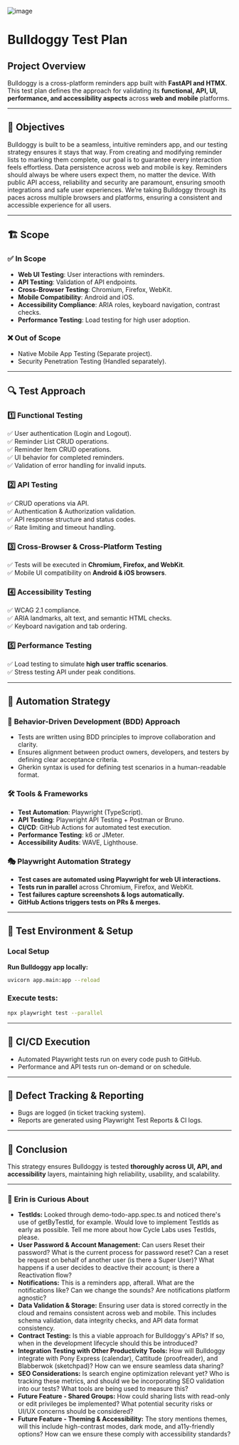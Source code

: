 ![image](https://github.com/user-attachments/assets/a202cd0e-8735-443c-9b6c-f522028d5c1c) 
# **Bulldoggy Test Plan**
## **Project Overview**
Bulldoggy is a cross-platform reminders app built with **FastAPI and HTMX**. This test plan defines the approach for validating its **functional, API, UI, performance, and accessibility aspects** across **web and mobile** platforms.

---

## 🎯 **Objectives**
Bulldoggy is built to be a seamless, intuitive reminders app, and our testing strategy ensures it stays that way. From creating and modifying reminder lists to marking them complete, our goal is to guarantee every interaction feels effortless. Data persistence across web and mobile is key. Reminders should always be where users expect them, no matter the device. With public API access, reliability and security are paramount, ensuring smooth integrations and safe user experiences. We’re taking Bulldoggy through its paces across multiple browsers and platforms, ensuring a consistent and accessible experience for all users.

---

## 🏗️ **Scope**
### ✅ **In Scope**
- **Web UI Testing**: User interactions with reminders.
- **API Testing**: Validation of API endpoints.
- **Cross-Browser Testing**: Chromium, Firefox, WebKit.
- **Mobile Compatibility**: Android and iOS.
- **Accessibility Compliance**: ARIA roles, keyboard navigation, contrast checks.
- **Performance Testing**: Load testing for high user adoption.

### ❌ **Out of Scope**
- Native Mobile App Testing (Separate project).
- Security Penetration Testing (Handled separately).

---

## 🔍 **Test Approach**
### 1️⃣ **Functional Testing**
✅ User authentication (Login and Logout).  
✅ Reminder List CRUD operations.  
✅ Reminder Item CRUD operations.  
✅ UI behavior for completed reminders.  
✅ Validation of error handling for invalid inputs.  

### 2️⃣ **API Testing**
✅ CRUD operations via API.  
✅ Authentication & Authorization validation.  
✅ API response structure and status codes.  
✅ Rate limiting and timeout handling.  

### 3️⃣ **Cross-Browser & Cross-Platform Testing**
✅ Tests will be executed in **Chromium, Firefox, and WebKit**.  
✅ Mobile UI compatibility on **Android & iOS browsers**.  

### 4️⃣ **Accessibility Testing**
✅ WCAG 2.1 compliance.  
✅ ARIA landmarks, alt text, and semantic HTML checks.  
✅ Keyboard navigation and tab ordering.  

### 5️⃣ **Performance Testing**
✅ Load testing to simulate **high user traffic scenarios**.  
✅ Stress testing API under peak conditions.  

---

## 🚀 **Automation Strategy**
### 🧩 **Behavior-Driven Development (BDD) Approach**
- Tests are written using BDD principles to improve collaboration and clarity.
- Ensures alignment between product owners, developers, and testers by defining clear acceptance criteria.
- Gherkin syntax is used for defining test scenarios in a human-readable format.

### 🛠️ **Tools & Frameworks**
- **Test Automation**: Playwright (TypeScript).
- **API Testing**: Playwright API Testing + Postman or Bruno.
- **CI/CD**: GitHub Actions for automated test execution.
- **Performance Testing**: k6 or JMeter.
- **Accessibility Audits**: WAVE, Lighthouse.

### 🎭 **Playwright Automation Strategy**
- **Test cases are automated using Playwright for web UI interactions.**
- **Tests run in parallel** across Chromium, Firefox, and WebKit.
- **Test failures capture screenshots & logs automatically.**
- **GitHub Actions triggers tests on PRs & merges.**

---

## 📌 **Test Environment & Setup**
### **Local Setup**
**Run Bulldoggy app locally:**
  ```sh
  uvicorn app.main:app --reload
  ```
### **Execute tests:**
  ```sh
  npx playwright test --parallel
  ```

---

## 🏁 **CI/CD Execution**
- Automated Playwright tests run on every code push to GitHub.
- Performance and API tests run on-demand or on schedule.

---

## 🔄 **Defect Tracking & Reporting**
- Bugs are logged (in ticket tracking system).
- Reports are generated using Playwright Test Reports & CI logs.

---

## 🧘 **Conclusion**
This strategy ensures Bulldoggy is tested **thoroughly across UI, API, and accessibility** layers, maintaining high reliability, usability, and scalability.

---

### 🧐 **Erin is Curious About**
- **TestIds:** Looked through demo-todo-app.spec.ts and noticed there's use of getByTestId, for example. Would love to implement TestIds as early as possible. Tell me more about how Cycle Labs uses TestIds, please.
- **User Password & Account Management:** Can users Reset their password? What is the current process for password reset? Can a reset be request on behalf of another user (is there a Super User)? What happens if a user decides to deactive their account; is there a Reactivation flow?
- **Notifications:** This is a reminders app, afterall. What are the notifications like? Can we change the sounds? Are notifications platform agnostic?
- **Data Validation & Storage:** Ensuring user data is stored correctly in the cloud and remains consistent across web and mobile. This includes schema validation, data integrity checks, and API data format consistency.
- **Contract Testing:** Is this a viable approach for Bulldoggy's APIs? If so, when in the development lifecycle should this be introduced?
- **Integration Testing with Other Productivity Tools:** How will Bulldoggy integrate with Pony Express (calendar), Cattitude (proofreader), and Blabberwok (sketchpad)? How can we ensure seamless data sharing?
- **SEO Considerations:** Is search engine optimization relevant yet? Who is tracking these metrics, and should we be incorporating SEO validation into our tests? What tools are being used to measure this?
- **Future Feature - Shared Groups:** How could sharing lists with read-only or edit privileges be implemented? What potential security risks or UI/UX concerns should be considered?
- **Future Feature - Theming & Accessibility:** The story mentions themes, will this include high-contrast modes, dark mode, and a11y-friendly options? How can we ensure these comply with accessibility standards?
